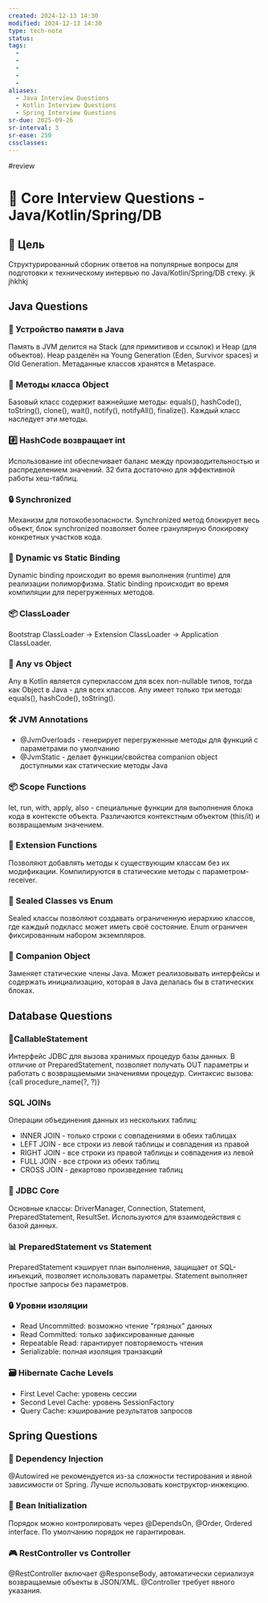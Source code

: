 ```yaml
---
created: 2024-12-13 14:30
modified: 2024-12-13 14:30
type: tech-note
status:
tags:
  - 
  - 
  - 
  - 
  - 
aliases:
  - Java Interview Questions
  - Kotlin Interview Questions
  - Spring Interview Questions
sr-due: 2025-09-26
sr-interval: 3
sr-ease: 250
cssclasses:
---
```

#review
# 📝 Core Interview Questions - Java/Kotlin/Spring/DB

## 🎯 Цель
Структурированный сборник ответов на популярные вопросы для подготовки к техническому интервью по Java/Kotlin/Spring/DB стеку.
jk
jhkhkj


## Java Questions

### 🧠 Устройство памяти в Java
Память в JVM делится на Stack (для примитивов и ссылок) и Heap (для объектов). Heap разделён на Young Generation (Eden, Survivor spaces) и Old Generation. Метаданные классов хранятся в Metaspace.

### 🔄 Методы класса Object
Базовый класс содержит важнейшие методы: equals(), hashCode(), toString(), clone(), wait(), notify(), notifyAll(), finalize(). Каждый класс наследует эти методы.

### #️⃣ HashCode возвращает int
Использование int обеспечивает баланс между производительностью и распределением значений. 32 бита достаточно для эффективной работы хеш-таблиц.

### 🔒 Synchronized
Механизм для потокобезопасности. Synchronized метод блокирует весь объект, блок synchronized позволяет более гранулярную блокировку конкретных участков кода.

### 🔄 Dynamic vs Static Binding
Dynamic binding происходит во время выполнения (runtime) для реализации полиморфизма. Static binding происходит во время компиляции для перегруженных методов.

### 📦 ClassLoader
Bootstrap ClassLoader → Extension ClassLoader → Application ClassLoader.

### 🔄 Any vs Object
Any в Kotlin является суперклассом для всех non-nullable типов, тогда как Object в Java - для всех классов. Any имеет только три метода: equals(), hashCode(), toString().

### 🛠 JVM Annotations
- @JvmOverloads - генерирует перегруженные методы для функций с параметрами по умолчанию
- @JvmStatic - делает функции/свойства companion object доступными как статические методы Java

### 📦 Scope Functions
let, run, with, apply, also - специальные функции для выполнения блока кода в контексте объекта. Различаются контекстным объектом (this/it) и возвращаемым значением.

### 🔧 Extension Functions
Позволяют добавлять методы к существующим классам без их модификации. Компилируются в статические методы с параметром-receiver.

### 🏰 Sealed Classes vs Enum
Sealed классы позволяют создавать ограниченную иерархию классов, где каждый подкласс может иметь своё состояние. Enum ограничен фиксированным набором экземпляров.

### 🎯 Companion Object
Заменяет статические члены Java. Может реализовывать интерфейсы и содержать инициализацию, которая в Java делалась бы в статических блоках.

## Database Questions

### 🔌CallableStatement
Интерфейс JDBC для вызова хранимых процедур базы данных. В отличие от PreparedStatement, позволяет получать OUT параметры и работать с возвращаемыми значениями процедур. Синтаксис вызова: {call procedure_name(?, ?)}

### SQL JOINs
Операции объединения данных из нескольких таблиц:
- INNER JOIN - только строки с совпадениями в обеих таблицах
- LEFT JOIN - все строки из левой таблицы и совпадения из правой
- RIGHT JOIN - все строки из правой таблицы и совпадения из левой
- FULL JOIN - все строки из обеих таблиц
- CROSS JOIN - декартово произведение таблиц

### 🔌 JDBC Core
Основные классы: DriverManager, Connection, Statement, PreparedStatement, ResultSet. Используются для взаимодействия с базой данных.

### 📊 PreparedStatement vs Statement
PreparedStatement кэширует план выполнения, защищает от SQL-инъекций, позволяет использовать параметры. Statement выполняет простые запросы без параметров.

### 🔒 Уровни изоляции
- Read Uncommitted: возможно чтение "грязных" данных
- Read Committed: только зафиксированные данные
- Repeatable Read: гарантирует повторяемость чтения
- Serializable: полная изоляция транзакций

### 🗃 Hibernate Cache Levels
- First Level Cache: уровень сессии
- Second Level Cache: уровень SessionFactory
- Query Cache: кэширование результатов запросов

## Spring Questions

### 💉 Dependency Injection
@Autowired не рекомендуется из-за сложности тестирования и явной зависимости от Spring. Лучше использовать конструктор-инжекцию.

### 🔄 Bean Initialization
Порядок можно контролировать через @DependsOn, @Order, Ordered interface. По умолчанию порядок не гарантирован.

### 🎮 RestController vs Controller
@RestController включает @ResponseBody, автоматически сериализуя возвращаемые объекты в JSON/XML. @Controller требует явного указания.



